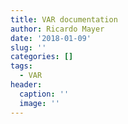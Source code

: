 ```yaml
---
title: VAR documentation
author: Ricardo Mayer
date: '2018-01-09'
slug: ''
categories: []
tags:
  - VAR
header:
  caption: ''
  image: ''
---
```












